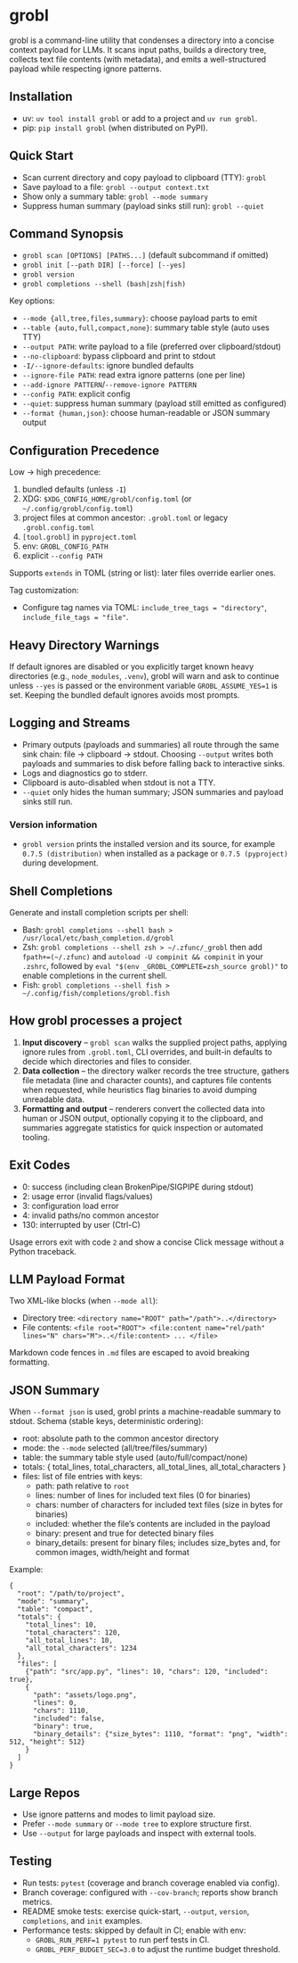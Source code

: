 # grobl

grobl is a command-line utility that condenses a directory into a concise context payload for LLMs. It scans input paths, builds a directory tree, collects text file contents (with metadata), and emits a well-structured payload while respecting ignore patterns.

## Installation

- uv: `uv tool install grobl` or add to a project and `uv run grobl`.
- pip: `pip install grobl` (when distributed on PyPI).

## Quick Start

- Scan current directory and copy payload to clipboard (TTY): `grobl`
- Save payload to a file: `grobl --output context.txt`
- Show only a summary table: `grobl --mode summary`
- Suppress human summary (payload sinks still run): `grobl --quiet`

## Command Synopsis

- `grobl scan [OPTIONS] [PATHS...]` (default subcommand if omitted)
- `grobl init [--path DIR] [--force] [--yes]`
- `grobl version`
- `grobl completions --shell (bash|zsh|fish)`

Key options:
- `--mode {all,tree,files,summary}`: choose payload parts to emit
- `--table {auto,full,compact,none}`: summary table style (auto uses TTY)
- `--output PATH`: write payload to a file (preferred over clipboard/stdout)
- `--no-clipboard`: bypass clipboard and print to stdout
- `-I/--ignore-defaults`: ignore bundled defaults
- `--ignore-file PATH`: read extra ignore patterns (one per line)
- `--add-ignore PATTERN`/`--remove-ignore PATTERN`
- `--config PATH`: explicit config
- `--quiet`: suppress human summary (payload still emitted as configured)
- `--format {human,json}`: choose human-readable or JSON summary output

## Configuration Precedence

Low → high precedence:
1) bundled defaults (unless `-I`)
2) XDG: `$XDG_CONFIG_HOME/grobl/config.toml` (or `~/.config/grobl/config.toml`)
3) project files at common ancestor: `.grobl.toml` or legacy `.grobl.config.toml`
4) `[tool.grobl]` in `pyproject.toml`
5) env: `GROBL_CONFIG_PATH`
6) explicit `--config PATH`

Supports `extends` in TOML (string or list): later files override earlier ones.

Tag customization:
- Configure tag names via TOML: `include_tree_tags = "directory"`, `include_file_tags = "file"`.

## Heavy Directory Warnings

If default ignores are disabled or you explicitly target known heavy directories (e.g., `node_modules`, `.venv`), grobl will warn and ask to continue unless `--yes` is passed or the environment variable `GROBL_ASSUME_YES=1` is set. Keeping the bundled default ignores avoids most prompts.

## Logging and Streams

- Primary outputs (payloads and summaries) all route through the same sink chain: file → clipboard → stdout. Choosing `--output` writes both payloads and summaries to disk before falling back to interactive sinks.
- Logs and diagnostics go to stderr.
- Clipboard is auto-disabled when stdout is not a TTY.
- `--quiet` only hides the human summary; JSON summaries and payload sinks still run.

### Version information

- `grobl version` prints the installed version and its source, for example `0.7.5 (distribution)` when installed as a package or `0.7.5 (pyproject)` during development.

## Shell Completions

Generate and install completion scripts per shell:
- Bash: `grobl completions --shell bash > /usr/local/etc/bash_completion.d/grobl`
- Zsh: `grobl completions --shell zsh > ~/.zfunc/_grobl` then add `fpath+=(~/.zfunc)` and `autoload -U compinit && compinit` in your `.zshrc`, followed by `eval "$(env _GROBL_COMPLETE=zsh_source grobl)"` to enable completions in the current shell.
- Fish: `grobl completions --shell fish > ~/.config/fish/completions/grobl.fish`

## How grobl processes a project

1. **Input discovery** – `grobl scan` walks the supplied project paths, applying ignore rules from `.grobl.toml`, CLI overrides, and built-in defaults to decide which directories and files to consider.
2. **Data collection** – the directory walker records the tree structure, gathers file metadata (line and character counts), and captures file contents when requested, while heuristics flag binaries to avoid dumping unreadable data.
3. **Formatting and output** – renderers convert the collected data into human or JSON output, optionally copying it to the clipboard, and summaries aggregate statistics for quick inspection or automated tooling.

## Exit Codes

- 0: success (including clean BrokenPipe/SIGPIPE during stdout)
- 2: usage error (invalid flags/values)
- 3: configuration load error
- 4: invalid paths/no common ancestor
- 130: interrupted by user (Ctrl-C)

Usage errors exit with code `2` and show a concise Click message without a Python traceback.

## LLM Payload Format

Two XML-like blocks (when `--mode all`):
- Directory tree: `<directory name="ROOT" path="/path">..</directory>`
- File contents: `<file root="ROOT"> <file:content name="rel/path" lines="N" chars="M">..</file:content> ... </file>`

Markdown code fences in `.md` files are escaped to avoid breaking formatting.

## JSON Summary

When `--format json` is used, grobl prints a machine-readable summary to stdout.
Schema (stable keys, deterministic ordering):

- root: absolute path to the common ancestor directory
- mode: the `--mode` selected (all/tree/files/summary)
- table: the summary table style used (auto/full/compact/none)
- totals: { total_lines, total_characters, all_total_lines, all_total_characters }
- files: list of file entries with keys:
  - path: path relative to `root`
  - lines: number of lines for included text files (0 for binaries)
  - chars: number of characters for included text files (size in bytes for binaries)
  - included: whether the file’s contents are included in the payload
  - binary: present and true for detected binary files
  - binary_details: present for binary files; includes size_bytes and, for common images, width/height and format

Example:

```
{
  "root": "/path/to/project",
  "mode": "summary",
  "table": "compact",
  "totals": {
    "total_lines": 10,
    "total_characters": 120,
    "all_total_lines": 10,
    "all_total_characters": 1234
  },
  "files": [
    {"path": "src/app.py", "lines": 10, "chars": 120, "included": true},
    {
      "path": "assets/logo.png",
      "lines": 0,
      "chars": 1110,
      "included": false,
      "binary": true,
      "binary_details": {"size_bytes": 1110, "format": "png", "width": 512, "height": 512}
    }
  ]
}
```

## Large Repos

- Use ignore patterns and modes to limit payload size.
- Prefer `--mode summary` or `--mode tree` to explore structure first.
- Use `--output` for large payloads and inspect with external tools.

## Testing

- Run tests: `pytest` (coverage and branch coverage enabled via config).
- Branch coverage: configured with `--cov-branch`; reports show branch metrics.
- README smoke tests: exercise quick-start, `--output`, `version`, `completions`, and `init` examples.
- Performance tests: skipped by default in CI; enable with env:
  - `GROBL_RUN_PERF=1 pytest` to run perf tests in CI.
  - `GROBL_PERF_BUDGET_SEC=3.0` to adjust the runtime budget threshold.
